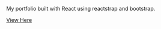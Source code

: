 My portfolio built with React using reactstrap and bootstrap.

[View Here](https://jhadev.github.io/react-portfolio/)

